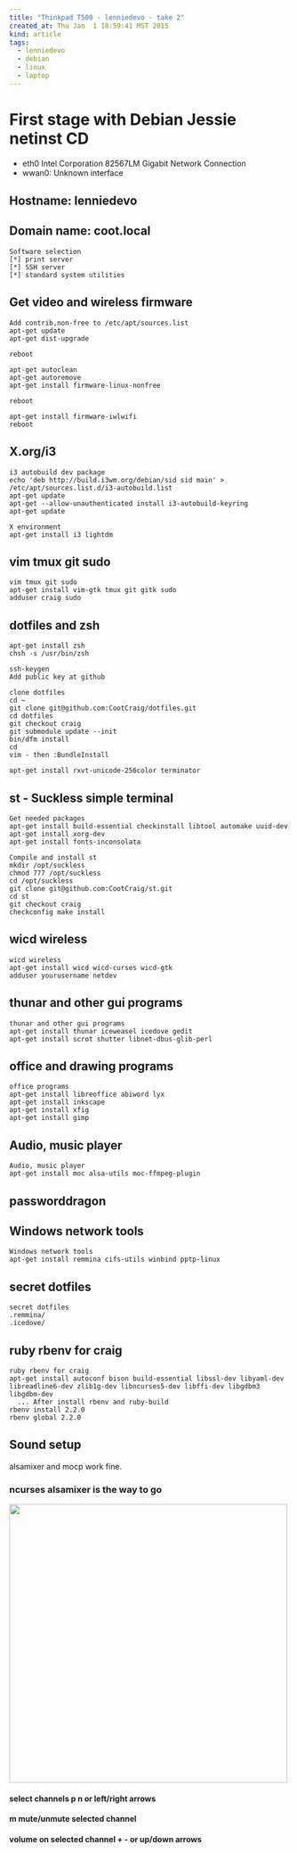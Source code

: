 ```yaml
---
title: "Thinkpad T500 - lenniedevo - take 2"
created_at: Thu Jan  1 18:59:41 MST 2015
kind: article
tags:
  - lenniedevo
  - debian
  - linux
  - laptop
---
```


# First stage with Debian Jessie netinst CD

* eth0 Intel Corporation 82567LM Gigabit Network Connection
* wwan0: Unknown interface

## Hostname: lenniedevo

## Domain name: coot.local


~~~~~~~~~~~~~~~~~~~~~~~
Software selection
[*] print server
[*] SSH server
[*] standard system utilities
~~~~~~~~~~~~~~~~~~~~~~~

## Get video and wireless firmware

~~~~~~~~~~~~~~~~~~~~~~~
Add contrib,non-free to /etc/apt/sources.list
apt-get update
apt-get dist-upgrade

reboot

apt-get autoclean
apt-get autoremove
apt-get install firmware-linux-nonfree

reboot
~~~~~~~~~~~~~~~~~~~~~~~

~~~~~~~~~~~~~~~~~~~~~~~
apt-get install firmware-iwlwifi
reboot
~~~~~~~~~~~~~~~~~~~~~~~

## X.org/i3

~~~~~~~~~~~~~~~~~~~~~~~
i3 autobuild dev package
echo 'deb http://build.i3wm.org/debian/sid sid main' > /etc/apt/sources.list.d/i3-autobuild.list
apt-get update
apt-get --allow-unauthenticated install i3-autobuild-keyring
apt-get update
~~~~~~~~~~~~~~~~~~~~~~~

~~~~~~~~~~~~~~~~~~~~~~~
X environment
apt-get install i3 lightdm
~~~~~~~~~~~~~~~~~~~~~~~

## vim tmux git sudo

~~~~~~~~~~~~~~~~~~~~~~~
vim tmux git sudo
apt-get install vim-gtk tmux git gitk sudo
adduser craig sudo
~~~~~~~~~~~~~~~~~~~~~~~

## dotfiles and zsh

~~~~~~~~~~~~~~~~~~~~~~~
apt-get install zsh
chsh -s /usr/bin/zsh
~~~~~~~~~~~~~~~~~~~~~~~

~~~~~~~~~~~~~~~~~~~~~~~
ssh-keygen
Add public key at github
~~~~~~~~~~~~~~~~~~~~~~~

~~~~~~~~~~~~~~~~~~~~~~~
clone dotfiles
cd ~
git clone git@github.com:CootCraig/dotfiles.git
cd dotfiles
git checkout craig
git submodule update --init
bin/dfm install
cd
vim - then :BundleInstall
~~~~~~~~~~~~~~~~~~~~~~~

~~~~~~~~~~~~~~~~~~~~~~~
apt-get install rxvt-unicode-256color terminator
~~~~~~~~~~~~~~~~~~~~~~~

## st - Suckless simple terminal

~~~~~~~~~~~~~~~~~~~~~~~
Get needed packages
apt-get install build-essential checkinstall libtool automake uuid-dev
apt-get install xorg-dev
apt-get install fonts-inconsolata
~~~~~~~~~~~~~~~~~~~~~~~

~~~~~~~~~~~~~~~~~~~~~~~
Compile and install st
mkdir /opt/suckless
chmod 777 /opt/suckless
cd /opt/suckless
git clone git@github.com:CootCraig/st.git
cd st
git checkout craig
checkconfig make install
~~~~~~~~~~~~~~~~~~~~~~~

## wicd wireless

~~~~~~~~~~~~~~~~~~~~~~~
wicd wireless
apt-get install wicd wicd-curses wicd-gtk
adduser yourusername netdev
~~~~~~~~~~~~~~~~~~~~~~~

## thunar and other gui programs

~~~~~~~~~~~~~~~~~~~~~~~
thunar and other gui programs
apt-get install thunar iceweasel icedove gedit
apt-get install scrot shutter libnet-dbus-glib-perl
~~~~~~~~~~~~~~~~~~~~~~~

## office and drawing programs

~~~~~~~~~~~~~~~~~~~~~~~
office programs
apt-get install libreoffice abiword lyx
apt-get install inkscape
apt-get install xfig
apt-get install gimp
~~~~~~~~~~~~~~~~~~~~~~~

## Audio, music player

~~~~~~~~~~~~~~~~~~~~~~~
Audio, music player
apt-get install moc alsa-utils moc-ffmpeg-plugin
~~~~~~~~~~~~~~~~~~~~~~~

## passworddragon

## Windows network tools

~~~~~~~~~~~~~~~~~~~~~~~
Windows network tools
apt-get install remmina cifs-utils winbind pptp-linux 
~~~~~~~~~~~~~~~~~~~~~~~

## secret dotfiles

~~~~~~~~~~~~~~~~~~~~~~~
secret dotfiles
.remmina/
.icedove/
~~~~~~~~~~~~~~~~~~~~~~~

## ruby rbenv for craig

~~~~~~~~~~~~~~~~~~~~~~~
ruby rbenv for craig
apt-get install autoconf bison build-essential libssl-dev libyaml-dev libreadline6-dev zlib1g-dev libncurses5-dev libffi-dev libgdbm3 libgdbm-dev
  ... After install rbenv and ruby-build
rbenv install 2.2.0
rbenv global 2.2.0
~~~~~~~~~~~~~~~~~~~~~~~

## Sound setup

alsamixer and mocp work fine.

### ncurses alsamixer is the way to go

<img src="/assets/images/alsamixer_lenniedevo.png" width="500px" />

#### select channels p n or left/right arrows

#### m mute/unmute selected channel

#### volume on selected channel + - or up/down arrows

